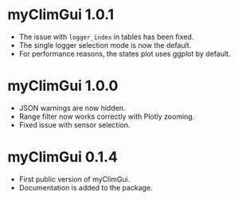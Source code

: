 # myClimGui 1.0.1
* The issue with `logger_index` in tables has been fixed.
* The single logger selection mode is now the default.
* For performance reasons, the states plot uses ggplot by default.

# myClimGui 1.0.0
* JSON warnings are now hidden.
* Range filter now works correctly with Plotly zooming.
* Fixed issue with sensor selection.

# myClimGui 0.1.4
* First public version of myClimGui.
* Documentation is added to the package.
